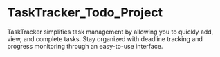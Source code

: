 # TaskTracker_Todo_Project

TaskTracker simplifies task management by allowing you to quickly add, view, and complete tasks. Stay organized with deadline tracking and progress monitoring through an easy-to-use interface.
 
 
